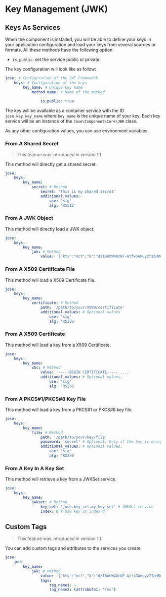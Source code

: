 # Key Management \(JWK\)

## Keys As Services

When the component is installed, you will be able to define your keys in your application configuration and load your keys from several sources or formats. All these methods have the following option:

* `is_public`: set the service public or private.

The key configuration will look like as follow:

```yaml
jose: # Configuration of the JWT Framework
    keys: # Configuration of the keys
        key_name: # Unique key name
            method_name: # Name of the method
                ...
                is_public: true
```

The key will be available as a container service with the ID `jose.key.key_name` where `key_name` is the unique name of your key. Each key service will be an instance of the `Jose\Component\Core\JWK` class.

As any other configuration values, you can use environment variables.

### From A Shared Secret

> This feature was introduced in version 1.1.

This method will directly get a shared secret.

```yaml
jose:
    keys:
        key_name:
            secret: # Method
                secret: 'This is my shared secret'
                additional_values:
                    use: 'sig'
                    alg: 'RS512'
```

### From A JWK Object

This method will directly load a JWK object.

```yaml
jose:
    keys:
        key_name:
            jwk: # Method
                value: '{"kty":"oct","k":"dzI6nbW4OcNF-AtfxGAmuyz7IpHRudBI0WgGjZWgaRJt6prBn3DARXgUR8NVwKhfL43QBIU2Un3AvCGCHRgY4TbEqhOi8-i98xxmCggNjde4oaW6wkJ2NgM3Ss9SOX9zS3lcVzdCMdum-RwVJ301kbin4UtGztuzJBeg5oVN00MGxjC2xWwyI0tgXVs-zJs5WlafCuGfX1HrVkIf5bvpE0MQCSjdJpSeVao6-RSTYDajZf7T88a2eVjeW31mMAg-jzAWfUrii61T_bYPJFOXW8kkRWoa1InLRdG6bKB9wQs9-VdXZP60Q4Yuj_WZ-lO7qV9AEFrUkkjpaDgZT86w2g"}'
```

### From A X509 Certificate File

This method will load a X509 Certificate file.

```yaml
jose:
    keys:
        key_name:
            certificate: # Method
                path: '/path/to/your/X509/certificate'
                additional_values: # Optional values
                    use: 'sig'
                    alg: 'RS256'
```

### From A X509 Certificate

This method will load a key from a X509 Certificate.

```yaml
jose:
    keys:
        key_name:
            x5c: # Method
                value: '-----BEGIN CERTIFICATE----- ....'
                additional_values: # Optional values.
                    use: 'sig'
                    alg: 'RS256'
```

### From A PKCS\#1/PKCS\#8 Key File

This method will load a key from a PKCS\#1 or PKCS\#8 key file.

```yaml
jose:
    keys:
        key_name:
            file: # Method
                path: '/path/to/your/key/file'
                password: 'secret' # Optional. Only if the key is encrypted
                additional_values: # Optional values.
                    use: 'sig'
                    alg: 'RS256'
```

### From A Key In A Key Set

This method will retrieve a key from a JWKSet service.

```yaml
jose:
    keys:
        key_name:
            jwkset: # Method
                key_set: 'jose.key_set.my_key_set' # JWKSet service
                index: 0 # Use key at index 0
```

## Custom Tags

> This feature was introduced in version 1.1.

You can add custom tags and attributes to the services you create.

```yaml
jose:
    jwe:
        key_name:
            jwk: # Method
                value: '{"kty":"oct","k":"dzI6nbW4OcNF-AtfxGAmuyz7IpHRudBI0WgGjZWgaRJt6prBn3DARXgUR8NVwKhfL43QBIU2Un3AvCGCHRgY4TbEqhOi8-i98xxmCggNjde4oaW6wkJ2NgM3Ss9SOX9zS3lcVzdCMdum-RwVJ301kbin4UtGztuzJBeg5oVN00MGxjC2xWwyI0tgXVs-zJs5WlafCuGfX1HrVkIf5bvpE0MQCSjdJpSeVao6-RSTYDajZf7T88a2eVjeW31mMAg-jzAWfUrii61T_bYPJFOXW8kkRWoa1InLRdG6bKB9wQs9-VdXZP60Q4Yuj_WZ-lO7qV9AEFrUkkjpaDgZT86w2g"}'
                tags:
                    tag_name1: ~
                    tag_name2: {attribute1: 'foo'}
```


